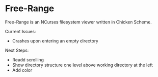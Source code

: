 # Free-Range
Free-Range is an NCurses filesystem viewer written in Chicken Scheme. 

Current Issues:
- Crashes upon entering an empty directory

Next Steps:
- Readd scrolling
- Show directory structure one level above working directory at the left
- Add color

